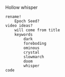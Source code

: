 Hollow whisper

    rename!
        Epoch Seed?
    video ideas?
        will come from title
        keywords
            dark
            foreboding
            ominous
            crystal
            slowmarch
            doom
            whisper
    code
